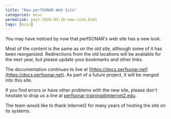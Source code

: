 ```yaml
---
title: "New perfSONAR Web Site"
categories: misc
permalink: post-2020-03-26-new-site.html
tags: [misc]
---
```


You may have noticed by now that perfSONAR's web site has a new look.

Most of the content is the same as on the old site, although some of
it has been reorganized.  Redirections from the old locations will be
available for the next year, but please update your bookmarks and
other links.

The documentation continues to live at
[https://docs.perfsonar.net](https://docs.perfsonar.net).  As part of
a future project, it will be merged into this site.

If you find errors or have other problems with the new site, please
don't hesitate to drop us a line at
[perfsonar-training@internet2.edu](perfsonar-training@internet2.edu).

The team would like to thank Internet2 for many years of hosting the
site on its systems.
